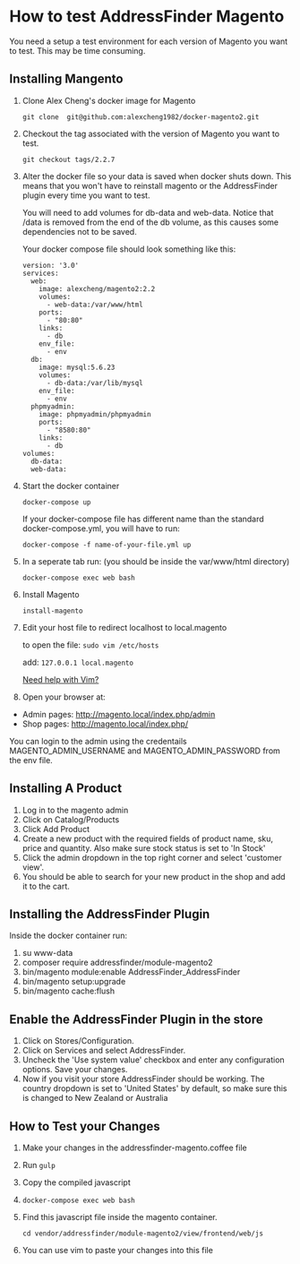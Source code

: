 # How to test AddressFinder Magento
You need a setup a test environment for each version of Magento you want to test. This may be time consuming.

## Installing Mangento

1. Clone Alex Cheng's docker image for Magento

   ``` git clone  git@github.com:alexcheng1982/docker-magento2.git ```

2. Checkout the tag associated with the version of Magento you want to test.

   ``` git checkout tags/2.2.7 ```

3. Alter the docker file so your data is saved when docker shuts down. This     means that you won't have to reinstall magento or the AddressFinder          plugin every time you want to test.

   You will need to add volumes for db-data and web-data. Notice that /data is removed from the end of the db volume, as this causes some dependencies not to be saved.

   Your docker compose file should look something like this:

    ```
    version: '3.0'
    services:
      web:
        image: alexcheng/magento2:2.2
        volumes: 
          - web-data:/var/www/html
        ports:
          - "80:80"
        links:
          - db
        env_file:
          - env
      db:
        image: mysql:5.6.23
        volumes:
          - db-data:/var/lib/mysql
        env_file:
          - env
      phpmyadmin:
        image: phpmyadmin/phpmyadmin
        ports:
          - "8580:80"
        links:
          - db     
    volumes:
      db-data:
      web-data: 
    ```

4. Start the docker container

    ``` docker-compose up ```

    If your docker-compose file has different name than the standard docker-compose.yml, you will have to run:

    ```docker-compose -f name-of-your-file.yml up```

5. In a seperate tab run: (you should be inside the var/www/html directory)

    ``` docker-compose exec web bash ```

6.  Install Magento

    ``` install-magento ```


7. Edit your host file to redirect localhost to local.magento
   
   to open the file: ``` sudo vim /etc/hosts ```
   
   add: ``` 127.0.0.1 local.magento ```

   [Need help with Vim?](https://sites.google.com/a/abletech.co.nz/wiki/technology-tips/beginners-guide-to-vim)


8. Open your browser at:

  * Admin pages: http://magento.local/index.php/admin
  * Shop pages: http://magento.local/index.php/

  You can login to the admin using the credentails MAGENTO_ADMIN_USERNAME and MAGENTO_ADMIN_PASSWORD from the env file.


## Installing A Product

1. Log in to the magento admin
2. Click on Catalog/Products
3. Click Add Product
4. Create a new product with the required fields of product name, sku, price and quantity. Also make sure stock status is set to 'In Stock'
5. Click the admin dropdown in the top right corner and select 'customer view'.
6. You should be able to search for your new product in the shop and add it to the cart.


## Installing the AddressFinder Plugin

Inside the docker container run:
1. su www-data
2. composer require addressfinder/module-magento2 
3. bin/magento module:enable AddressFinder_AddressFinder
4. bin/magento setup:upgrade
5. bin/magento cache:flush

## Enable the AddressFinder Plugin in the store

1. Click on Stores/Configuration.
2. Click on Services and select AddressFinder.
3. Uncheck the 'Use system value' checkbox and enter any configuration options. Save your changes.
3. Now if you visit your store AddressFinder should be working. The country dropdown is set to 'United States' by default, so make sure this is changed to New Zealand or Australia

## How to Test your Changes
1. Make your changes in the addressfinder-magento.coffee file
2. Run ```gulp```
3. Copy the compiled javascript
3.  ``` docker-compose exec web bash ```
4. Find this javascript file inside the magento container.

   ``` cd vendor/addressfinder/module-magento2/view/frontend/web/js ```

5. You can use vim to paste your changes into this file










